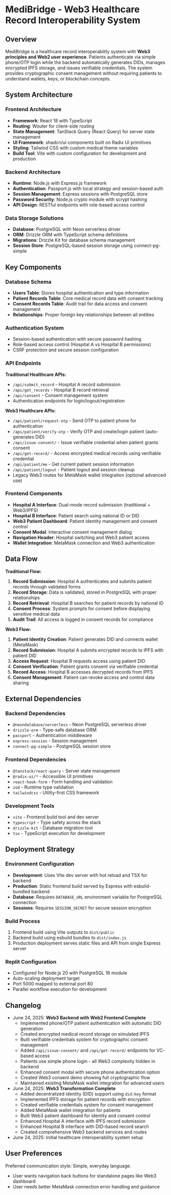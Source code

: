 # MediBridge - Web3 Healthcare Record Interoperability System

## Overview

MediBridge is a healthcare record interoperability system with **Web3 principles and Web2 user experience**. Patients authenticate via simple phone/OTP login while the backend automatically generates DIDs, manages encrypted IPFS storage, and issues verifiable credentials. The system provides cryptographic consent management without requiring patients to understand wallets, keys, or blockchain concepts.

## System Architecture

### Frontend Architecture
- **Framework**: React 18 with TypeScript
- **Routing**: Wouter for client-side routing
- **State Management**: TanStack Query (React Query) for server state management
- **UI Framework**: shadcn/ui components built on Radix UI primitives
- **Styling**: Tailwind CSS with custom medical theme variables
- **Build Tool**: Vite with custom configuration for development and production

### Backend Architecture
- **Runtime**: Node.js with Express.js framework
- **Authentication**: Passport.js with local strategy and session-based auth
- **Session Management**: Express sessions with PostgreSQL store
- **Password Security**: Node.js crypto module with scrypt hashing
- **API Design**: RESTful endpoints with role-based access control

### Data Storage Solutions
- **Database**: PostgreSQL with Neon serverless driver
- **ORM**: Drizzle ORM with TypeScript schema definitions
- **Migrations**: Drizzle Kit for database schema management
- **Session Store**: PostgreSQL-based session storage using connect-pg-simple

## Key Components

### Database Schema
- **Users Table**: Stores hospital authentication and type information
- **Patient Records Table**: Core medical record data with consent tracking
- **Consent Records Table**: Audit trail for data access and consent management
- **Relationships**: Proper foreign key relationships between all entities

### Authentication System
- Session-based authentication with secure password hashing
- Role-based access control (Hospital A vs Hospital B permissions)
- CSRF protection and secure session configuration

### API Endpoints

**Traditional Healthcare APIs:**
- `/api/submit_record` - Hospital A record submission
- `/api/get_records` - Hospital B record retrieval
- `/api/consent` - Consent management system
- Authentication endpoints for login/logout/registration

**Web3 Healthcare APIs:**
- `/api/patient/request-otp` - Send OTP to patient phone for authentication
- `/api/patient/verify-otp` - Verify OTP and create/login patient (auto-generates DID)
- `/api/issue-consent/` - Issue verifiable credential when patient grants consent
- `/api/get-record/` - Access encrypted medical records using verifiable credential
- `/api/patient/me` - Get current patient session information
- `/api/patient/logout` - Patient logout and session cleanup
- Legacy Web3 routes for MetaMask wallet integration (optional advanced use)

### Frontend Components
- **Hospital A Interface**: Dual-mode record submission (traditional + Web3/IPFS)
- **Hospital B Interface**: Patient search using national ID or DID
- **Web3 Patient Dashboard**: Patient identity management and consent control
- **Consent Modal**: Interactive consent management dialog
- **Navigation Header**: Hospital switching and Web3 patient access
- **Wallet Integration**: MetaMask connection and Web3 authentication

## Data Flow

**Traditional Flow:**
1. **Record Submission**: Hospital A authenticates and submits patient records through validated forms
2. **Record Storage**: Data is validated, stored in PostgreSQL with proper relationships
3. **Record Retrieval**: Hospital B searches for patient records by national ID
4. **Consent Process**: System prompts for consent before displaying sensitive medical data
5. **Audit Trail**: All access is logged in consent records for compliance

**Web3 Flow:**
1. **Patient Identity Creation**: Patient generates DID and connects wallet (MetaMask)
2. **Record Submission**: Hospital A submits encrypted records to IPFS with patient DID
3. **Access Request**: Hospital B requests access using patient DID
4. **Consent Verification**: Patient grants consent via verifiable credential
5. **Record Access**: Hospital B accesses decrypted records from IPFS
6. **Consent Management**: Patient can revoke access and control data sharing

## External Dependencies

### Backend Dependencies
- `@neondatabase/serverless` - Neon PostgreSQL serverless driver
- `drizzle-orm` - Type-safe database ORM
- `passport` - Authentication middleware
- `express-session` - Session management
- `connect-pg-simple` - PostgreSQL session store

### Frontend Dependencies
- `@tanstack/react-query` - Server state management
- `@radix-ui/*` - Accessible UI primitives
- `react-hook-form` - Form handling and validation
- `zod` - Runtime type validation
- `tailwindcss` - Utility-first CSS framework

### Development Tools
- `vite` - Frontend build tool and dev server
- `typescript` - Type safety across the stack
- `drizzle-kit` - Database migration tool
- `tsx` - TypeScript execution for development

## Deployment Strategy

### Environment Configuration
- **Development**: Uses Vite dev server with hot reload and TSX for backend
- **Production**: Static frontend build served by Express with esbuild-bundled backend
- **Database**: Requires `DATABASE_URL` environment variable for PostgreSQL connection
- **Sessions**: Requires `SESSION_SECRET` for secure session encryption

### Build Process
1. Frontend build using Vite outputs to `dist/public`
2. Backend build using esbuild bundles to `dist/index.js`
3. Production deployment serves static files and API from single Express server

### Replit Configuration
- Configured for Node.js 20 with PostgreSQL 16 module
- Auto-scaling deployment target
- Port 5000 mapped to external port 80
- Parallel workflow execution for development

## Changelog

- June 24, 2025: **Web3 Backend with Web2 Frontend Complete**
  - Implemented phone/OTP patient authentication with automatic DID generation
  - Created encrypted medical record storage on simulated IPFS
  - Built verifiable credentials system for cryptographic consent management
  - Added `/api/issue-consent/` and `/api/get-record/` endpoints for VC-based access
  - Patients use simple phone login - all Web3 complexity hidden in backend
  - Enhanced consent modal with secure phone authentication option
  - Created Web3 consent demo showing full cryptographic flow
  - Maintained existing MetaMask wallet integration for advanced users
- June 24, 2025: **Web3 Transformation Complete**
  - Added decentralized identity (DID) support using `did:key` format
  - Implemented IPFS storage for patient records with encryption
  - Created verifiable credentials system for consent management
  - Added MetaMask wallet integration for patients
  - Built Web3 patient dashboard for identity and consent control
  - Enhanced Hospital A interface with IPFS record submission
  - Enhanced Hospital B interface with DID-based record search
  - Created comprehensive Web3 backend services and routes
- June 24, 2025: Initial healthcare interoperability system setup

## User Preferences

Preferred communication style: Simple, everyday language.
- User wants navigation back buttons for standalone pages like Web3 dashboard
- User needs better MetaMask connection error handling and guidance